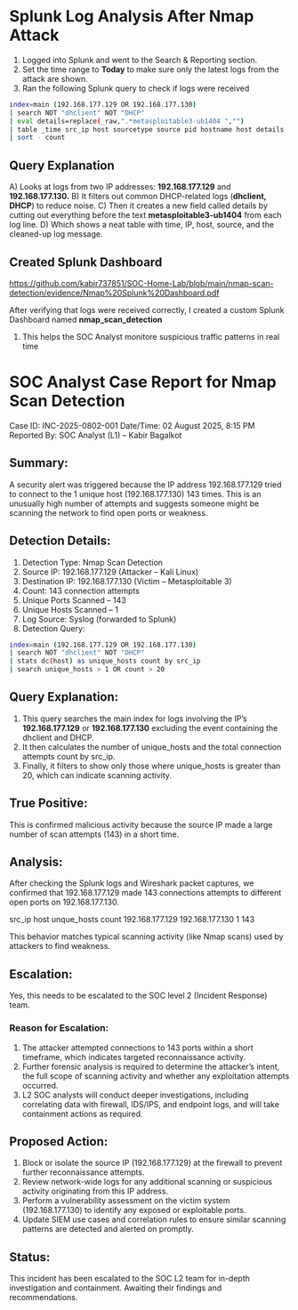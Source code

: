 
# Splunk Log Analysis After Nmap Attack

1) Logged into Splunk and went to the Search & Reporting section.
2) Set the time range to **Today** to make sure only the latest logs from the attack are shown.
3) Ran the following Splunk query to check if logs were received
``` bash
index=main (192.168.177.129 OR 192.168.177.130)
| search NOT "dhclient" NOT "DHCP"
| eval details=replace(_raw,".*metasploitable3-ub1404 ","")
| table _time src_ip host sourcetype source pid hostname host details
| sort - count
```
## Query Explanation
A) Looks at logs from two IP addresses: **192.168.177.129** and **192.168.177.130.**
B) It filters out common DHCP-related logs (**dhclient, DHCP**) to reduce noise.
C) Then it creates a new field called details by cutting out everything before the text **metasploitable3-ub1404** from each log line.
D) Which shows a neat table with time, IP, host, source, and the cleaned-up log message.

## Created Splunk Dashboard  
https://github.com/kabir737851/SOC-Home-Lab/blob/main/nmap-scan-detection/evidence/Nmap%20Splunk%20Dashboard.pdf

After verifying that logs were received correctly, I created a custom Splunk Dashboard named **nmap_scan_detection**
1) This helps the SOC Analyst monitore suspicious traffic patterns in real time

# SOC Analyst Case Report for Nmap Scan Detection

Case ID: INC-2025-0802-001
Date/Time: 02 August 2025, 8:15 PM
Reported By: SOC Analyst (L1) – Kabir Bagalkot

## Summary: 
A security alert was triggered because the IP address 192.168.177.129 tried to connect to the 1 unique host (192.168.177.130) 143 times. This is an unusually high number of attempts and suggests someone might be scanning the network to find open ports or weakness.

## Detection Details: 
1) Detection Type: Nmap Scan Detection
2) Source IP: 192.168.177.129 (Attacker – Kali Linux)
3) Destination IP: 192.168.177.130 (Victim – Metasploitable 3)
4) Count: 143 connection attempts
5) Unique Ports Scanned – 143
6) Unique Hosts Scanned – 1
7) Log Source: Syslog (forwarded to Splunk)
8) Detection Query:
```bash
index=main (192.168.177.129 OR 192.168.177.130)
| search NOT "dhclient" NOT "DHCP"
| stats dc(host) as unique_hosts count by src_ip
| search unique_hosts > 1 OR count > 20
```
## Query Explanation: 
1) This query searches the main index for logs involving the IP’s **192.168.177.129** or **192.168.177.130** excluding the event containing the dhclient and DHCP. 
2) It then calculates the number of unique_hosts and the total connection attempts count by src_ip. 
3) Finally, it filters to show only those where unique_hosts is greater than 20, which can indicate scanning activity.

## True Positive: 
This is confirmed malicious activity because the source IP made a large number of scan attempts (143) in a short time.

## Analysis: 
After checking the Splunk logs and Wireshark packet captures, we confirmed that 192.168.177.129 made 143 connections attempts to different open ports on 192.168.177.130. 

src_ip                     host                        unque_hosts              count
192.168.177.129            192.168.177.130                  1                    143

This behavior matches typical scanning activity (like Nmap scans) used by attackers to find weakness.

## Escalation: 
Yes, this needs to be escalated to the SOC level 2 (Incident Response) team. 

### Reason for Escalation:
1) The attacker attempted connections to 143 ports within a short timeframe, which indicates targeted reconnaissance activity.
2) Further forensic analysis is required to determine the attacker’s intent, the full scope of scanning activity and whether any exploitation attempts occurred.
3) L2 SOC analysts will conduct deeper investigations, including correlating data with firewall, IDS/IPS, and endpoint logs, and will take containment actions as required.

## Proposed Action:
1) Block or isolate the source IP (192.168.177.129) at the firewall to prevent further reconnaissance attempts.
2) Review network-wide logs for any additional scanning or suspicious activity originating from this IP address.
3) Perform a vulnerability assessment on the victim system (192.168.177.130) to identify any exposed or exploitable ports.
4) Update SIEM use cases and correlation rules to ensure similar scanning patterns are detected and alerted on promptly.
   
## Status: 

This incident has been escalated to the SOC L2 team for in-depth investigation and containment. Awaiting their findings and recommendations.









   
